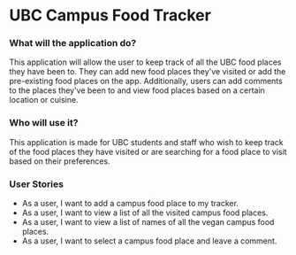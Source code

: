 # UBC Campus Food Tracker

### What will the application do?
This application will allow the user to keep track of all the UBC food places they
have been to. They can add new food places they've visited or add the pre-existing 
food places on the app. Additionally, users can add comments to the places they've been
to and view food places based on a certain location or cuisine.

### Who will use it?
This application is made for UBC students and staff who wish to keep track of the food places
they have visited or are searching for a food place to visit based on their preferences. 

### User Stories
- As a user, I want to add a campus food place to my tracker.
- As a user, I want to view a list of all the visited campus food places.
- As a user, I want to view a list of names of all the vegan campus food places. 
- As a user, I want to select a campus food place and leave a comment.

~~~~ 